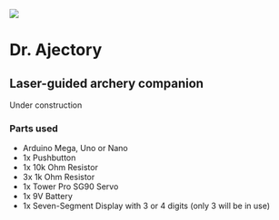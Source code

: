 ![](https://github.com/actions/dr-ajectory/workflows/Build%20Dr.%20Ajectory%20Sketches/badge.svg)
# Dr. Ajectory
## Laser-guided archery companion

Under construction

### Parts used
- Arduino Mega, Uno or Nano
- 1x Pushbutton
- 1x 10k Ohm Resistor
- 3x 1k Ohm Resistor
- 1x Tower Pro SG90 Servo
- 1x 9V Battery
- 1x Seven-Segment Display with 3 or 4 digits (only 3 will be in use)
